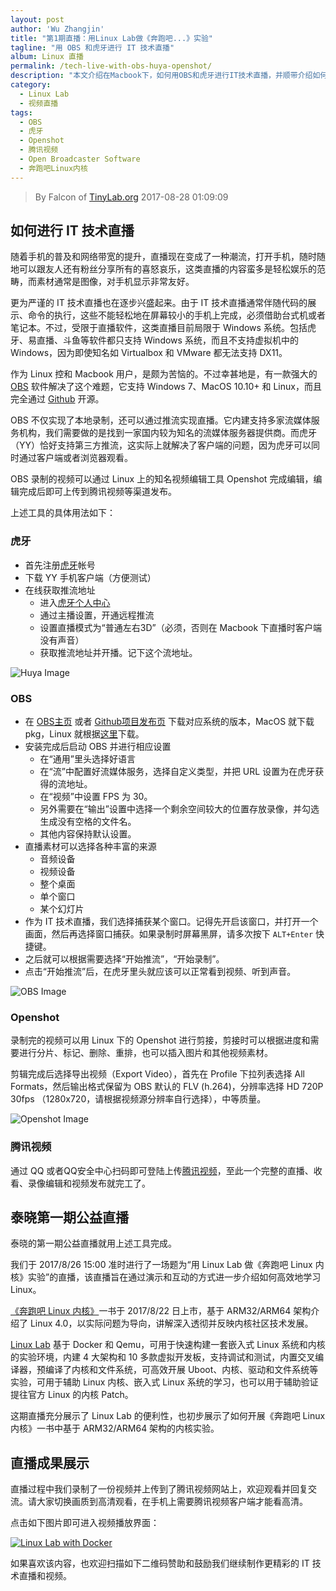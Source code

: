 ```yaml
---
layout: post
author: 'Wu Zhangjin'
title: "第1期直播：用Linux Lab做《奔跑吧...》实验"
tagline: "用 OBS 和虎牙进行 IT 技术直播"
album: Linux 直播
permalink: /tech-live-with-obs-huya-openshot/
description: "本文介绍在Macbook下，如何用OBS和虎牙进行IT技术直播，并顺带介绍如何用Openshot剪辑视频并发布到腾讯视频上。"
category:
  - Linux Lab
  - 视频直播
tags:
  - OBS
  - 虎牙
  - Openshot
  - 腾讯视频
  - Open Broadcaster Software
  - 奔跑吧Linux内核
---
```


> By Falcon of [TinyLab.org][1]
> 2017-08-28 01:09:09

## 如何进行 IT 技术直播

随着手机的普及和网络带宽的提升，直播现在变成了一种潮流，打开手机，随时随地可以跟友人还有粉丝分享所有的喜怒哀乐，这类直播的内容蛮多是轻松娱乐的范畴，而素材通常是图像，对手机显示非常友好。

更为严谨的 IT 技术直播也在逐步兴盛起来。由于 IT 技术直播通常伴随代码的展示、命令的执行，这些不能轻松地在屏幕较小的手机上完成，必须借助台式机或者笔记本。不过，受限于直播软件，这类直播目前局限于 Windows 系统。包括虎牙、易直播、斗鱼等软件都只支持 Windows 系统，而且不支持虚拟机中的 Windows，因为即使知名如 Virtualbox 和 VMware 都无法支持 DX11。

作为 Linux 控和 Macbook 用户，是颇为苦恼的。不过幸甚地是，有一款强大的 [OBS][3] 软件解决了这个难题，它支持 Windows 7、MacOS 10.10+ 和 Linux，而且完全通过 [Github][4] 开源。

OBS 不仅实现了本地录制，还可以通过推流实现直播。它内建支持多家流媒体服务机构，我们需要做的是找到一家国内较为知名的流媒体服务器提供商。而虎牙（YY）恰好支持第三方推流，这实际上就解决了客户端的问题，因为虎牙可以同时通过客户端或者浏览器观看。

OBS 录制的视频可以通过 Linux 上的知名视频编辑工具 Openshot 完成编辑，编辑完成后即可上传到腾讯视频等渠道发布。

上述工具的具体用法如下：

### 虎牙

* 首先注册[虎牙][7]帐号
* 下载 YY 手机客户端（方便测试）
* 在线获取推流地址
    * 进入[虎牙个人中心][8]
    * 通过主播设置，开通远程推流
    * 设置直播模式为“普通左右3D”（必须，否则在 Macbook 下直播时客户端没有声音）
    * 获取推流地址并开播。记下这个流地址。

![Huya Image](/wp-content/uploads/2017/08/i.huya.com.png)

### OBS

* 在 [OBS主页][3] 或者 [Github项目发布页][5] 下载对应系统的版本，MacOS 就下载 pkg，Linux 就根据[这里][6]下载。
* 安装完成后启动 OBS 并进行相应设置
    * 在“通用”里头选择好语言
    * 在“流”中配置好流媒体服务，选择自定义类型，并把 URL 设置为在虎牙获得的流地址。
    * 在“视频”中设置 FPS 为 30。
    * 另外需要在“输出”设置中选择一个剩余空间较大的位置存放录像，并勾选生成没有空格的文件名。
    * 其他内容保持默认设置。
* 直播素材可以选择各种丰富的来源
    * 音频设备
    * 视频设备
    * 整个桌面
    * 单个窗口
    * 某个幻灯片
* 作为 IT 技术直播，我们选择捕获某个窗口。记得先开启该窗口，并打开一个画面，然后再选择窗口捕获。如果录制时屏幕黑屏，请多次按下 `ALT+Enter` 快捷键。
* 之后就可以根据需要选择“开始推流”，“开始录制”。
* 点击“开始推流”后，在虎牙里头就应该可以正常看到视频、听到声音。

![OBS Image](/wp-content/uploads/2017/08/obs.png)

### Openshot

录制完的视频可以用 Linux 下的 Openshot 进行剪接，剪接时可以根据进度和需要进行分片、标记、删除、重排，也可以插入图片和其他视频素材。

剪辑完成后选择导出视频（Export Video），首先在 Profile 下拉列表选择 All Formats，然后输出格式保留为 OBS 默认的 FLV (h.264)，分辨率选择 HD 720P 30fps （1280x720，请根据视频源分辨率自行选择），中等质量。

![Openshot Image](/wp-content/uploads/2017/08/openshot.png)

### 腾讯视频

通过 QQ 或者QQ安全中心扫码即可登陆上传[腾讯视频][9]，至此一个完整的直播、收看、录像编辑和视频发布就完工了。

## 泰晓第一期公益直播

泰晓的第一期公益直播就用上述工具完成。

我们于 2017/8/26 15:00 准时进行了一场题为“用 Linux Lab 做《奔跑吧 Linux 内核》实验”的直播，该直播旨在通过演示和互动的方式进一步介绍如何高效地学习 Linux。

[《奔跑吧 Linux 内核》][10]一书于 2017/8/22 日上市，基于 ARM32/ARM64 架构介绍了 Linux 4.0，以实际问题为导向，讲解深入透彻并反映内核社区技术发展。

[Linux Lab][11] 基于 Docker 和 Qemu，可用于快速构建一套嵌入式 Linux 系统和内核的实验环境，内建 4 大架构和 10 多款虚拟开发板，支持调试和测试，内置交叉编译器，预编译了内核和文件系统，可高效开展 Uboot、内核、驱动和文件系统等实验，可用于辅助 Linux 内核、嵌入式 Linux 系统的学习，也可以用于辅助验证提往官方 Linux 的内核 Patch。

这期直播充分展示了 Linux Lab 的便利性，也初步展示了如何开展《奔跑吧 Linux 内核》一书中基于 ARM32/ARM64 架构的内核实验。

## 直播成果展示

直播过程中我们录制了一份视频并上传到了腾讯视频网站上，欢迎观看并回复交流。请大家切换画质到高清观看，在手机上需要腾讯视频客户端才能看高清。

点击如下图片即可进入视频播放界面：

<a target="_blank" href="https://v.qq.com/x/page/y0543o6zlh5.html" title="用Linux Lab做《奔跑吧Linux内核》实验">![Linux Lab with Docker](/wp-content/uploads/2017/08/docker-linux-lab.jpg)</a>

如果喜欢该内容，也欢迎扫描如下二维码赞助和鼓励我们继续制作更精彩的 IT 技术直播和视频。

[1]: http://tinylab.org
[2]: https://v.qq.com/x/page/y0543o6zlh5.html
[3]: https://obsproject.com
[4]: https://github.com/jp9000/obs-studio
[5]: https://github.com/jp9000/obs-studio/releases
[6]: https://github.com/jp9000/obs-studio/wiki/Install-Instructions#linux
[7]: http://www.huya.com
[8]: http://i.huya.com
[9]: https://v.qq.com
[10]: /learning-rlk4.0-in-linux-lab/
[11]: /linux-lab
